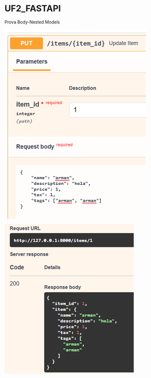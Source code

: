 # UF2_FASTAPI

<p>Prova Body-Nested Models<p>

![alt text](/captures/image-1.png)

![alt text](/captures/image.png)

